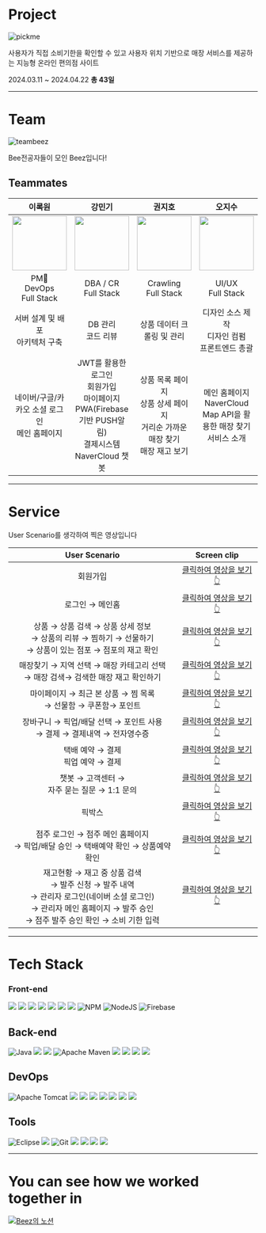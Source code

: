 # Project
![pickme](https://github.com/beezSSG/.github/assets/60279992/a3ddd7a4-ba80-430e-b084-4b452b4a2b74)

사용자가 직접 소비기한을 확인할 수 있고 사용자 위치 기반으로 매장 서비스를 제공하는 지능형 온라인 편의점 사이트

2024.03.11 ~ 2024.04.22 __총 43일__

--- 

# Team
![teambeez](https://github.com/beezSSG/.github/assets/60279992/f0d52b65-1f4e-4e1b-a568-fa187b19a65d)

Bee전공자들이 모인 Beez입니다!


## Teammates
| 이록원 | 강민기 | 권지호 | 오지수 | 정원비 | 하기성 |
| :--------: | :--------: | :--------: | :--------: | :--------: | :--------: |
| <img src="https://github.com/beezSSG/.github/assets/60279992/88d1979f-ce3f-44cf-a283-f646ea0adbae" width="110px"/> | <img src="https://github.com/beezSSG/.github/assets/60279992/b9907673-12be-4492-b4df-73aef4b01b24" width="110px"/> | <img src="https://github.com/beezSSG/.github/assets/60279992/0c8175ea-6958-4063-abeb-9a1aef8bdd78" width="110px"/> | <img src="https://github.com/beezSSG/.github/assets/60279992/cb9b98c7-1e4b-4727-8684-a33f05c4e17e" width="110px"/> | <img src="https://github.com/beezSSG/.github/assets/60279992/65f858fb-208a-4fa6-afe6-028f8d00b4a2" width="110px"/> | <img src="https://github.com/beezSSG/.github/assets/60279992/42c7cc32-33be-42bf-b7b5-30f4346f970d" width="110px"/> |
| PM👑<br/> DevOps<br/> Full Stack | DBA / CR<br/> Full Stack | Crawling<br/> Full Stack | UI/UX<br/> Full Stack | PR<br/> Full Stack | Crawling<br/> Full Stack |
| 서버 설계 및 배포<br/>아키텍처 구축 | DB 관리<br/>코드 리뷰 | 상품 데이터 크롤링 및 관리 | 디자인 소스 제작<br/>디자인 컴펌<br/>프론트엔드 총괄 | 기획 자료 조사<br/>발표 | 매장 데이터 크롤링 |
| 네이버/구글/카카오 소셜 로그인<br/>메인 홈페이지 | JWT를 활용한 로그인<br/>회원가입<br/>마이페이지<br/>PWA(Firebase기반 PUSH알림)<br/>결제시스템<br/>NaverCloud 챗봇 | 상품 목록 페이지<br/>상품 상세 페이지<br/>거리순 가까운 매장 찾기<br/>매장 재고 보기 | 메인 홈페이지<br/>NaverCloud Map API을 활용한 매장 찾기<br/>서비스 소개 | 점주 페이지<br/>점주 발주 관리 | 관리자 페이지<br/>고객센터<br/>픽업/배달 |

---
<!-- Table -->
# Service
User Scenario를 생각하여 찍은 영상입니다

| User Scenario | Screen clip |
|:--:|:--:|
| 회원가입 | [클릭하여 영상을 보기 👆](https://github.com/beezSSG/.github/assets/60279992/75d48a5e-fc1c-40ae-a7d1-e2c0001ce2b7) |
| 로그인 → 메인홈 | [클릭하여 영상을 보기 👆](https://github.com/beezSSG/.github/assets/60279992/f0dbcc35-75db-4eae-8d68-811018ee7f41) | 
| 상품 → 상품 검색 → 상품 상세 정보<br/>→ 상품의 리뷰 → 찜하기 → 선물하기<br/>→ 상품이 있는 점포 → 점포의 재고 확인  | [클릭하여 영상을 보기 👆](https://github.com/beezSSG/.github/assets/60279992/35b54fad-1c64-4977-bbc4-3cdfca92b739) |
| 매장찾기 → 지역 선택 → 매장 카테고리 선택<br/>→ 매장 검색→ 검색한 매장 재고 확인하기  | [클릭하여 영상을 보기 👆](https://github.com/beezSSG/.github/assets/60279992/6fc9e052-d657-47cf-be84-3de6b673fd4c) |
| 마이페이지 → 최근 본 상품 → 찜 목록<br/>→ 선물함 → 쿠폰함→ 포인트 | [클릭하여 영상을 보기 👆](https://github.com/beezSSG/.github/assets/60279992/ff79b4bc-d196-44c4-a053-4de625293bf2) |
| 장바구니 → 픽업/배달 선택 → 포인트 사용<br/>→ 결제 → 결제내역 → 전자영수증 | [클릭하여 영상을 보기 👆](https://github.com/beezSSG/.github/assets/60279992/47ef668d-2c57-4120-b4d2-3f744f1b17ff) | 
| 택배 예약 → 결제<br/>픽업 예약 → 결제 | [클릭하여 영상을 보기 👆](https://github.com/beezSSG/.github/assets/60279992/bde766f3-001b-4392-bae3-8e3ba834a2ec) |
| 챗봇 → 고객센터 → <br/>자주 묻는 질문 → 1:1 문의 | [클릭하여 영상을 보기 👆](https://github.com/beezSSG/.github/assets/60279992/612db081-e711-4453-bf23-6ae555fbcdd0) | 
| 픽박스 | [클릭하여 영상을 보기 👆](https://github.com/beezSSG/.github/assets/60279992/104ac32d-007a-4fd1-8aa6-4dc6f496df00) | 
| 점주 로그인 → 점주 메인 홈페이지<br/>→ 픽업/배달 승인 → 택배예약 확인 → 상품예약 확인 | [클릭하여 영상을 보기 👆](https://github.com/beezSSG/.github/assets/60279992/d95f5a97-0618-4ce5-a209-4a62b6ee0f0a) |
| 재고현황 → 재고 중 상품 검색<br/>→ 발주 신청 → 발주 내역<br/>→ 관리자 로그인(네이버 소셜 로그인)<br/>→ 관리자 메인 홈페이지 → 발주 승인<br/>→ 점주 발주 승인 확인 → 소비 기한 입력  | [클릭하여 영상을 보기 👆](https://github.com/beezSSG/.github/assets/60279992/6f771cbe-87b0-4660-b8b1-8b499f30cfb1) |

---

<!-- Tech stack -->
# Tech Stack

### Front-end  
<img src="https://img.shields.io/badge/HTML5-E34F26?style=flat&logo=HTML5&logoColor=white" /> <img src="https://img.shields.io/badge/CSS3-1572B6?style=flat&logo=CSS3&logoColor=white" /> <img src="https://img.shields.io/badge/JavaScript-F7DF1E?style=flat&logo=JavaScript&logoColor=white" /> <img src="https://img.shields.io/badge/React-61DAFB?style=flat&logo=React&logoColor=white"/> <img src="https://img.shields.io/badge/Tailwindcss-06B6D4?style=flat&logo=tailwindcss&logoColor=white"/> <img src="https://img.shields.io/badge/AXIOS-5A29E4?style=flat&logo=axios&logoColor=white" /> <img src="https://img.shields.io/badge/React_Router-CA4245?style=flat&logo=reactrouter&logoColor=white" />
![NPM](https://img.shields.io/badge/NPM-%23CB3837.svg?style=flat&logo=npm&logoColor=white)
![NodeJS](https://img.shields.io/badge/node.js_20-6DA55F?style=flat&logo=node.js&logoColor=white)
![Firebase](https://img.shields.io/badge/firebase-a08021?style=flat&logo=firebase&logoColor=ffcd34)

## Back-end  
![Java](https://img.shields.io/badge/java_17-007396.svg?style=flat&logo=openjdk&logoColor=white)
<img src="https://img.shields.io/badge/SpringBoot-6DB33F?style=flat&logo=springboot&logoColor=white" />
<img src="https://img.shields.io/badge/Spring Security-6DB33F?style=flat&logo=Spring Security&logoColor=white" />
![Apache Maven](https://img.shields.io/badge/Apache%20Maven-C71A36?style=flat&logo=Apache%20Maven&logoColor=white)
<img src="https://img.shields.io/badge/MySQL-4479A1?style=flat&logo=MySQL&logoColor=white" />
<img src="https://img.shields.io/badge/MyBatis-C4242B?style=flat&logo=mybatis&logoColor=white" />
<img src="https://img.shields.io/badge/JWT-4B4B77?style=flat&logo=jsonwebtokens&logoColor=white" />
<img src="https://img.shields.io/badge/NAVER_Cloud-03C75A?style=flat&logo=naver&logoColor=white"/>

## DevOps  
![Apache Tomcat](https://img.shields.io/badge/apache%20tomcat-%23F8DC75.svg?style=flat&logo=apache-tomcat&logoColor=black)
<img src="https://img.shields.io/badge/Github_Actions-2088FF?style=flat&logo=githubactions&logoColor=white"/> 
<img src="https://img.shields.io/badge/NGINX-009639?style=flat&logo=nginx&logoColor=white"/> <img src="https://img.shields.io/badge/amazonrds-527FFF?style=flat&logo=amazonrds&logoColor=white"/> <img src="https://img.shields.io/badge/amazons3-DD344C?style=flat&logo=amazons3&logoColor=white"/> <img src="https://img.shields.io/badge/Amazonaws-232F3E?style=flat&logo=amazonaws&logoColor=white" /> <img src="https://img.shields.io/badge/Argo-EF7B4D?style=flat&logo=argo&logoColor=white" />
<img src="https://img.shields.io/badge/Kubernetes-326CE5?style=flat&logo=kubernetes&logoColor=white"/> 

## Tools
![Eclipse](https://img.shields.io/badge/Eclipse_IDE-2C2255.svg?style=flat&logo=Eclipse&logoColor=white)
<img src="https://img.shields.io/badge/VisualStudioCode-007ACC?style=flat&logo=visualstudiocode&logoColor=white"/> 
![Git](https://img.shields.io/badge/git-%23F05033.svg?style=flat&logo=git&logoColor=white)
<img src="https://img.shields.io/badge/Github-181717?style=flat&logo=github&logoColor=white"/>
<img src="https://img.shields.io/badge/Figma-F24E1E?style=flat&logo=figma&logoColor=white"/>
<img src="https://img.shields.io/badge/Notion-000000?style=flat&logo=notion&logoColor=white"/>
<img src="https://img.shields.io/badge/Gather-21375A?style=flat&logo=gathertown&logoColor=white"/>

---

# You can see how we worked together in
[![Beez의 노션](https://upload.wikimedia.org/wikipedia/commons/thumb/e/e9/Notion-logo.svg/120px-Notion-logo.svg.png)](https://programming-surfer.notion.site/8d8da7c0069244ad9b069277cc59076d?v=f44198a206f64cfb8b901b6ef4b51775&pvs=4)
